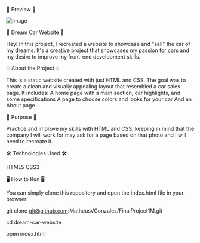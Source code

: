 📸 Preview 📸

![image](https://github.com/user-attachments/assets/040b0af2-7524-4c4e-b731-c56b494d87c6)


🚗 Dream Car Website 🚗 

Hey!
In this project, I recreated a website to showcase and "sell" the car of my dreams. It's a creative project that showcases my passion for cars and my desire to improve my front-end development skills.

💡 About the Project 💡

This is a static website created with just HTML and CSS. The goal was to create a clean and visually appealing layout that resembled a car sales page. It includes:
A home page with a main section, car highlights, and some specifications
A page to choose colors and looks for your car
And an About page

🎯 Purpose 🎯

Practice and improve my skills with HTML and CSS, keeping in mind that the company I will work for may ask for a page based on that photo and I will need to recreate it.

🛠️ Technologies Used 🛠️

HTML5
CSS3

🖥️ How to Run 🖥️ 

You can simply clone this repository and open the index.html file in your browser:

git clone git@github.com:MatheusVGonzalez/FinalProject1M.git  

cd dream-car-website

open index.html
